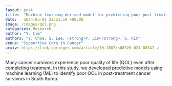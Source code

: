 ```yaml
---
layout: post
title:  "Machine learning-derived model for predicting poor post-treatment quality of life in Korean cancer survivors"
date:   2024-03-01 22:21:59 +00:00
image: /images/qol.png
categories: Research
author: "Y. Lim"
authors: "Y. Choe, S. Lee, <strong>Y. Lim</strong>, S. Kim"
venue: "Supportive Care in Cancer"
arxiv: https://link.springer.com/article/10.1007/s00520-024-08347-z
---
```

Many cancer survivors experience poor quality of life (QOL) even after completing treatment. In this study, we developed predictive models using machine learning (ML) to identify poor QOL in post-treatment cancer survivors in South Korea.